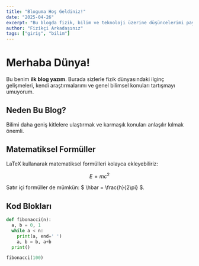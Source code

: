 ```yaml
---
title: "Bloguma Hoş Geldiniz!"
date: "2025-04-26"
excerpt: "Bu blogda fizik, bilim ve teknoloji üzerine düşüncelerimi paylaşacağım."
author: "Fizikçi Arkadaşınız"
tags: ["giriş", "bilim"]
---
```


# Merhaba Dünya!

Bu benim **ilk blog yazım**. Burada sizlerle fizik dünyasındaki ilginç gelişmeleri, kendi araştırmalarımı ve genel bilimsel konuları tartışmayı umuyorum.

## Neden Bu Blog?

Bilimi daha geniş kitlelere ulaştırmak ve karmaşık konuları anlaşılır kılmak önemli.

## Matematiksel Formüller

LaTeX kullanarak matematiksel formülleri kolayca ekleyebiliriz:

$$ E = mc^2 $$

Satır içi formüller de mümkün: $ \hbar = \frac{h}{2\pi} $.

## Kod Blokları

```python
def fibonacci(n):
  a, b = 0, 1
  while a < n:
    print(a, end=' ')
    a, b = b, a+b
  print()

fibonacci(100)